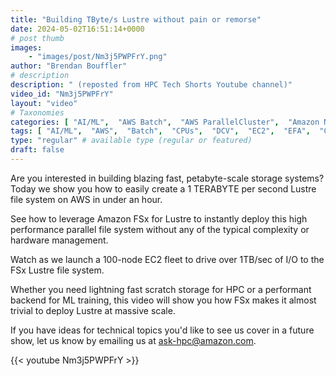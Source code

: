 ```yaml
---
title: "Building TByte/s Lustre without pain or remorse"
date: 2024-05-02T16:51:14+0000
# post thumb
images:
    - "images/post/Nm3j5PWPFrY.png"
author: "Brendan Bouffler"
# description
description: " (reposted from HPC Tech Shorts Youtube channel)"
video_id: "Nm3j5PWPFrY"
layout: "video"
# Taxonomies
categories: [ "AI/ML",  "AWS Batch",  "AWS ParallelCluster",  "Amazon NICE DCV",  "Elastic Fabric Adapter",  "Life Sciences", ]
tags: [ "AI/ML",  "AWS",  "Batch",  "CPUs",  "DCV",  "EC2",  "EFA",  "GPUs",  "HPC",  "High Performance Computing",  "Lustre",  "MPI",  "NCCL",  "ParallelCluster",  "Schedulers",  "Storage",  "amazon fsx",  "autoscaling",  "aws batch",  "bioinformatics",  "cloud computing",  "elastic",  "elastic fabric adapter",  "fault tolerance",  "hpc instances",  "infiniband",  "job scheduling",  "lustre",  "scientific computing",  "supercomputing",  "technical computing",  "tightly-coupled",  "virtualization",  "vizualization",  "techshorts", ]
type: "regular" # available type (regular or featured)
draft: false
---
```


Are you interested in building blazing fast, petabyte-scale storage systems? Today we show you how to easily create a 1 TERABYTE per second Lustre file system on AWS in under an hour.

See how to leverage Amazon FSx for Lustre to instantly deploy this high performance parallel file system without any of the typical complexity or hardware management.

Watch as we launch a 100-node EC2 fleet to drive over 1TB/sec of I/O to the FSx Lustre file system.

Whether you need lightning fast scratch storage for HPC or a performant backend for ML training, this video will show you how FSx makes it almost trivial to deploy Lustre at massive scale.

If you have ideas for technical topics you'd like to see us cover in a future show, let us know by emailing us at ask-hpc@amazon.com.

{{< youtube Nm3j5PWPFrY >}}